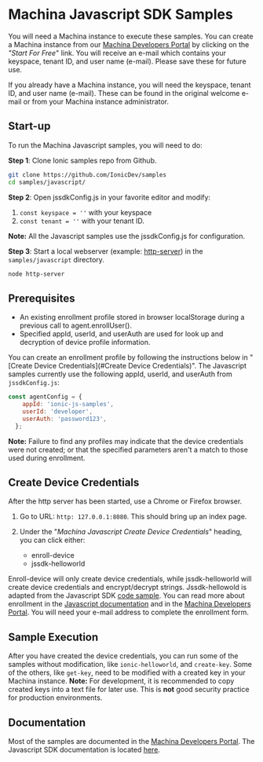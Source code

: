 # Machina Javascript SDK Samples

You will need a Machina instance to execute these samples.  You can create a Machina instance from our [Machina Developers Portal](https://dev.ionic.com) by clicking on the *"Start For Free*" link. You will receive an e-mail which contains your keyspace, tenant ID, and user name (e-mail).  Please save these for future use.

If you already have a Machina instance, you will need the keyspace, tenant ID, and user name (e-mail).  These can be found in the original welcome e-mail or from your Machina instance administrator.

## Start-up
To run the Machina Javascript samples, you will need to do:

**Step 1**: Clone Ionic samples repo from Github.

~~~bash
git clone https://github.com/IonicDev/samples
cd samples/javascript/
~~~

**Step 2**: Open jssdkConfig.js in your favorite editor and modify:

1. `const keyspace = ''` with your keyspace
2. `const tenant = ''` with your tenant ID. 

**Note:** All the Javascript samples use the jssdkConfig.js for configuration.

**Step 3**: Start a local webserver (example: [http-server](https://www.npmjs.com/package/http-server)) in the `samples/javascript` directory.

~~~bash
node http-server
~~~

## Prerequisites

* An existing enrollment profile stored in browser localStorage during a previous call to agent.enrollUser().
* Specified appId, userId, and userAuth are used for look up and decryption of device profile information.

You can create an enrollment profile by following the instructions below in "[Create Device Credentials](#Create Device Credentials)". The Javascript samples currently use the following appId, userId, and userAuth from `jssdkConfig.js`:

~~~Javascript
const agentConfig = {
    appId: 'ionic-js-samples',
    userId: 'developer',
    userAuth: 'password123',
  };
~~~
**Note:** Failure to find any profiles may indicate that the device credentials were not created; or that the specified parameters aren't a match to those used during enrollment.

## Create Device Credentials

After the http server has been started, use a Chrome or Firefox browser.

1. Go to URL: `http: 127.0.0.1:8080`. This should bring up an index page. 
2. Under the "*Machina Javascript Create Device Credentials*" heading, you can click either:

	* enroll-device
	* jssdk-helloworld

Enroll-device will only create device credentials, while jssdk-helloworld will create device credentials and encrypt/decrypt strings.  Jssdk-hellowold is adapted from the Javascript SDK [code sample](https://api.ionic.com/jssdk/latest/Docs/tutorial-helloWorld_index.js.html).  You can read more about enrollment in the [Javascript documentation](https://api.ionic.com/jssdk/latest/Docs/tutorial-device_enrollment.html) and in the [Machina Developers Portal](https://dev.ionic.com/platform/enrollment).  You will need your e-mail address to complete the enrollment form.

## Sample Execution
After you have created the device credentials, you can run some of the samples without modification, like `ionic-helloworld`, and `create-key`. Some of the others, like `get-key`, need to be modified with a created key in your Machina instance. **Note:** For development, it is recommended to copy created keys into a text file for later use.  This is **not** good security practice for production environments.

## Documentation
Most of the samples are documented in the [Machina Developers Portal](https://dev.ionic.com/sdk/features).  The Javascript SDK documentation is located [here](https://api.ionic.com/jssdk/latest/Docs/index.html).

